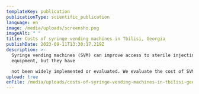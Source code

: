 ```yaml
---
templateKey: publication
publicationType: scientific_publication
language: en
image: /media/uploads/screensho.png
imageAlt: " "
title: Costs of syringe vending machines in Tbilisi, Georgia
publishDate: 2023-09-11T13:30:17.219Z
description: >-
  Syringe vending machines (SVM) can improve access to sterile injecting
  equipment, but they have

  not been widely implemented or evaluated. We evaluate the cost of SVM installed between July 2019–December 2020 in Tbilisi, Georgia.
upload: true
enFile: /media/uploads/costs-of-syringe-vending-machines-in-tbilisi-georgia.pdf
---
```

